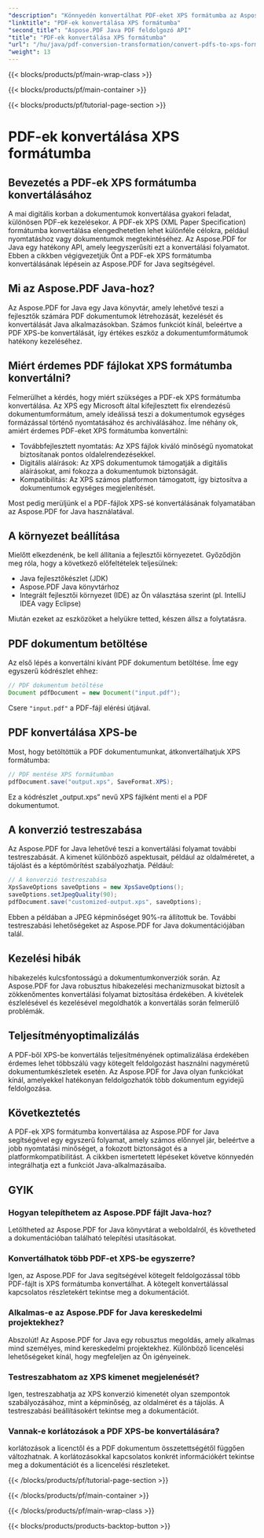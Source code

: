 ```yaml
---
"description": "Könnyedén konvertálhat PDF-eket XPS formátumba az Aspose.PDF for Java segítségével. Fejlettebb nyomtatási, biztonsági és kompatibilitási előnyöket biztosít."
"linktitle": "PDF-ek konvertálása XPS formátumba"
"second_title": "Aspose.PDF Java PDF feldolgozó API"
"title": "PDF-ek konvertálása XPS formátumba"
"url": "/hu/java/pdf-conversion-transformation/convert-pdfs-to-xps-format/"
"weight": 13
---
```


{{< blocks/products/pf/main-wrap-class >}}

{{< blocks/products/pf/main-container >}}

{{< blocks/products/pf/tutorial-page-section >}}

# PDF-ek konvertálása XPS formátumba


## Bevezetés a PDF-ek XPS formátumba konvertálásához

A mai digitális korban a dokumentumok konvertálása gyakori feladat, különösen PDF-ek kezelésekor. A PDF-ek XPS (XML Paper Specification) formátumba konvertálása elengedhetetlen lehet különféle célokra, például nyomtatáshoz vagy dokumentumok megtekintéséhez. Az Aspose.PDF for Java egy hatékony API, amely leegyszerűsíti ezt a konvertálási folyamatot. Ebben a cikkben végigvezetjük Önt a PDF-ek XPS formátumba konvertálásának lépésein az Aspose.PDF for Java segítségével.

## Mi az Aspose.PDF Java-hoz?

Az Aspose.PDF for Java egy Java könyvtár, amely lehetővé teszi a fejlesztők számára PDF dokumentumok létrehozását, kezelését és konvertálását Java alkalmazásokban. Számos funkciót kínál, beleértve a PDF XPS-be konvertálását, így értékes eszköz a dokumentumformátumok hatékony kezeléséhez.

## Miért érdemes PDF fájlokat XPS formátumba konvertálni?

Felmerülhet a kérdés, hogy miért szükséges a PDF-ek XPS formátumba konvertálása. Az XPS egy Microsoft által kifejlesztett fix elrendezésű dokumentumformátum, amely ideálissá teszi a dokumentumok egységes formázással történő nyomtatásához és archiválásához. Íme néhány ok, amiért érdemes PDF-eket XPS formátumba konvertálni:

- Továbbfejlesztett nyomtatás: Az XPS fájlok kiváló minőségű nyomatokat biztosítanak pontos oldalelrendezésekkel.
- Digitális aláírások: Az XPS dokumentumok támogatják a digitális aláírásokat, ami fokozza a dokumentumok biztonságát.
- Kompatibilitás: Az XPS számos platformon támogatott, így biztosítva a dokumentumok egységes megjelenítését.

Most pedig merüljünk el a PDF-fájlok XPS-sé konvertálásának folyamatában az Aspose.PDF for Java használatával.

## A környezet beállítása

Mielőtt elkezdenénk, be kell állítania a fejlesztői környezetet. Győződjön meg róla, hogy a következő előfeltételek teljesülnek:

- Java fejlesztőkészlet (JDK)
- Aspose.PDF Java könyvtárhoz
- Integrált fejlesztői környezet (IDE) az Ön választása szerint (pl. IntelliJ IDEA vagy Eclipse)

Miután ezeket az eszközöket a helyükre tetted, készen állsz a folytatásra.

## PDF dokumentum betöltése

Az első lépés a konvertálni kívánt PDF dokumentum betöltése. Íme egy egyszerű kódrészlet ehhez:

```java
// PDF dokumentum betöltése
Document pdfDocument = new Document("input.pdf");
```

Csere `"input.pdf"` a PDF-fájl elérési útjával.

## PDF konvertálása XPS-be

Most, hogy betöltöttük a PDF dokumentumunkat, átkonvertálhatjuk XPS formátumba:

```java
// PDF mentése XPS formátumban
pdfDocument.save("output.xps", SaveFormat.XPS);
```

Ez a kódrészlet „output.xps” nevű XPS fájlként menti el a PDF dokumentumot.

## A konverzió testreszabása

Az Aspose.PDF for Java lehetővé teszi a konvertálási folyamat további testreszabását. A kimenet különböző aspektusait, például az oldalméretet, a tájolást és a képtömörítést szabályozhatja. Például:

```java
// A konverzió testreszabása
XpsSaveOptions saveOptions = new XpsSaveOptions();
saveOptions.setJpegQuality(90);
pdfDocument.save("customized-output.xps", saveOptions);
```

Ebben a példában a JPEG képminőséget 90%-ra állítottuk be. További testreszabási lehetőségeket az Aspose.PDF for Java dokumentációjában talál.

## Kezelési hibák

hibakezelés kulcsfontosságú a dokumentumkonverziók során. Az Aspose.PDF for Java robusztus hibakezelési mechanizmusokat biztosít a zökkenőmentes konvertálási folyamat biztosítása érdekében. A kivételek észlelésével és kezelésével megoldhatók a konvertálás során felmerülő problémák.

## Teljesítményoptimalizálás

A PDF-ből XPS-be konvertálás teljesítményének optimalizálása érdekében érdemes lehet többszálú vagy kötegelt feldolgozást használni nagyméretű dokumentumkészletek esetén. Az Aspose.PDF for Java olyan funkciókat kínál, amelyekkel hatékonyan feldolgozhatók több dokumentum egyidejű feldolgozása.

## Következtetés

A PDF-ek XPS formátumba konvertálása az Aspose.PDF for Java segítségével egy egyszerű folyamat, amely számos előnnyel jár, beleértve a jobb nyomtatási minőséget, a fokozott biztonságot és a platformkompatibilitást. A cikkben ismertetett lépéseket követve könnyedén integrálhatja ezt a funkciót Java-alkalmazásaiba.

## GYIK

### Hogyan telepíthetem az Aspose.PDF fájlt Java-hoz?

Letöltheted az Aspose.PDF for Java könyvtárat a weboldalról, és követheted a dokumentációban található telepítési utasításokat.

### Konvertálhatok több PDF-et XPS-be egyszerre?

Igen, az Aspose.PDF for Java segítségével kötegelt feldolgozással több PDF-fájlt is XPS formátumba konvertálhat. A kötegelt konvertálással kapcsolatos részletekért tekintse meg a dokumentációt.

### Alkalmas-e az Aspose.PDF for Java kereskedelmi projektekhez?

Abszolút! Az Aspose.PDF for Java egy robusztus megoldás, amely alkalmas mind személyes, mind kereskedelmi projektekhez. Különböző licencelési lehetőségeket kínál, hogy megfeleljen az Ön igényeinek.

### Testreszabhatom az XPS kimenet megjelenését?

Igen, testreszabhatja az XPS konverzió kimenetét olyan szempontok szabályozásához, mint a képminőség, az oldalméret és a tájolás. A testreszabási beállításokért tekintse meg a dokumentációt.

### Vannak-e korlátozások a PDF XPS-be konvertálására?

korlátozások a licenctől és a PDF dokumentum összetettségétől függően változhatnak. A korlátozásokkal kapcsolatos konkrét információkért tekintse meg a dokumentációt és a licencelési részleteket.

{{< /blocks/products/pf/tutorial-page-section >}}

{{< /blocks/products/pf/main-container >}}

{{< /blocks/products/pf/main-wrap-class >}}

{{< blocks/products/products-backtop-button >}}
